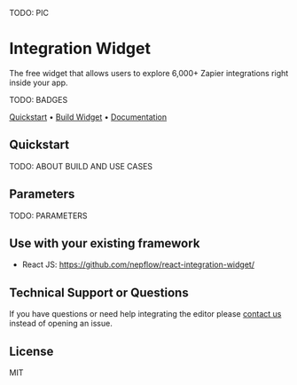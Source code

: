 TODO: PIC

# Integration Widget

The free widget that allows users to explore 6,000+ Zapier integrations right inside your app.

TODO: BADGES

[Quickstart](#quickstart) • [Build Widget](https://get-widget.nepflow.dev/) • [Documentation](https://docs.nepflow.dev/)

## Quickstart

TODO: ABOUT BUILD AND USE CASES

## Parameters

TODO: PARAMETERS

## Use with your existing framework

- React JS: https://github.com/nepflow/react-integration-widget/

## Technical Support or Questions

If you have questions or need help integrating the editor please [contact us](https://nepflow.dev/contact-us) instead of opening an issue.

## License

MIT
